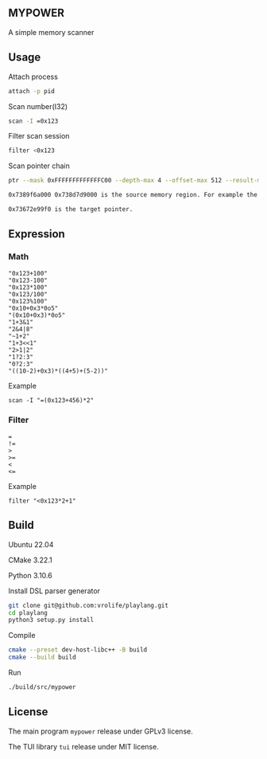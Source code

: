 ## MYPOWER

A simple memory scanner

## Usage

Attach process
```bash
attach -p pid
```

Scan number(I32)
```bash
scan -I =0x123
```

Filter scan session
```bash
filter <0x123
```

Scan pointer chain
```bash
ptr --mask 0xFFFFFFFFFFFFFC00 --depth-max 4 --offset-max 512 --result-max 512 0x7389f6a000 0x738d7d9000 0x73672e99f0

0x7389f6a000 0x738d7d9000 is the source memory region. For example the .bss segment of so/executable

0x73672e99f0 is the target pointer.
```

## Expression

### Math

```
"0x123+100"
"0x123-100"
"0x123*100"
"0x123/100"
"0x123%100"
"0x10+0x3*0o5"
"(0x10+0x3)*0o5"
"1+3&1"
"2&4|8"
"~1+2"
"1+3<<1"
"2>1|2"
"1?2:3"
"0?2:3"
"((10-2)+0x3)*((4+5)+(5-2))"
```

Example
```
scan -I "=(0x123+456)*2"
```

### Filter

```
=
!=
>
>=
<
<=
```

Example
```
filter "<0x123*2+1"
```

## Build

Ubuntu 22.04

CMake 3.22.1

Python 3.10.6

Install DSL parser generator
```bash
git clone git@github.com:vrolife/playlang.git
cd playlang
python3 setup.py install
```

Compile
```bash
cmake --preset dev-host-libc++ -B build
cmake --build build
```

Run
```bash
./build/src/mypower
```

## License

The main program `mypower` release under GPLv3 license.

The TUI library `tui` release under MIT license.
